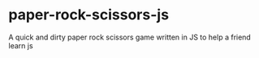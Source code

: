 # paper-rock-scissors-js
A quick and dirty paper rock scissors game written in JS to help a friend learn js
